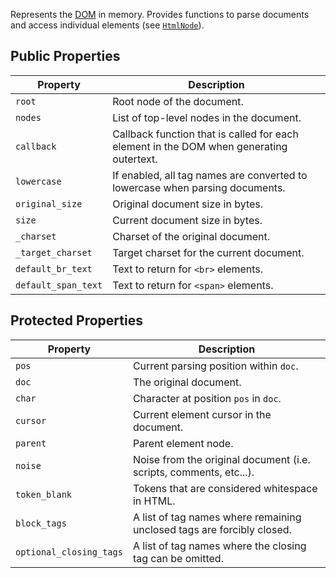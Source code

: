 Represents the [DOM](https://en.wikipedia.org/wiki/Document_Object_Model) in memory. Provides functions to parse documents and access individual elements (see [`HtmlNode`](../simple_html_dom_node/index.md)).

## Public Properties

| Property            | Description                                                                             |
|---------------------|-----------------------------------------------------------------------------------------|
| `root`              | Root node of the document.                                                              |
| `nodes`             | List of top-level nodes in the document.                                                |
| `callback`          | Callback function that is called for each element in the DOM when generating outertext. |
| `lowercase`         | If enabled, all tag names are converted to lowercase when parsing documents.            |
| `original_size`     | Original document size in bytes.                                                        |
| `size`              | Current document size in bytes.                                                         |
| `_charset`          | Charset of the original document.                                                       |
| `_target_charset`   | Target charset for the current document.                                                |
| `default_br_text`   | Text to return for `<br>` elements.                                                     |
| `default_span_text` | Text to return for `<span>` elements.                                                   |

## Protected Properties

| Property                | Description                                                                                                                                                  |
|-------------------------|--------------------------------------------------------------------------------------------------------------------------------------------------------------|
| `pos`                   | Current parsing position within `doc`.                                                                                                                       |
| `doc`                   | The original document.                                                                                                                                       |
| `char`                  | Character at position `pos` in `doc`.                                                                                                                        |
| `cursor`                | Current element cursor in the document.                                                                                                                      |
| `parent`                | Parent element node.                                                                                                                                         |
| `noise`                 | Noise from the original document (i.e. scripts, comments, etc...).                                                                                           |
| `token_blank`           | Tokens that are considered whitespace in HTML.                                                                                                               |
| `block_tags`            | A list of tag names where remaining unclosed tags are forcibly closed.                                                                                       |
| `optional_closing_tags` | A list of tag names where the closing tag can be omitted.                                                                                                    |
